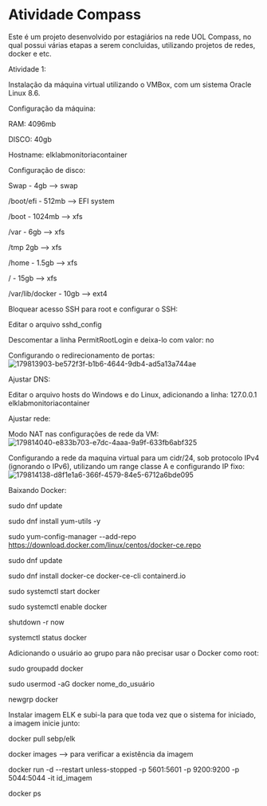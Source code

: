 # Atividade Compass
Este é um projeto desenvolvido por estagiários na rede UOL Compass, no qual possui várias etapas a serem concluidas, utilizando projetos de redes, docker e etc.

Atividade 1:

Instalação da máquina virtual utilizando o VMBox, com um sistema Oracle Linux 8.6.

Configuração da máquina:

RAM: 4096mb

DISCO: 40gb

Hostname: elklabmonitoriacontainer

Configuração de disco:

Swap - 4gb --> swap

/boot/efi - 512mb --> EFI system

/boot - 1024mb --> xfs

/var - 6gb --> xfs

/tmp 2gb --> xfs

/home - 1.5gb --> xfs

/ - 15gb --> xfs

/var/lib/docker - 10gb --> ext4


Bloquear acesso SSH para root e configurar o SSH:

Editar o arquivo sshd_config

Descomentar a linha PermitRootLogin e deixa-lo com valor: no

Configurando o redirecionamento de portas:![179813903-be572f3f-b1b6-4644-9db4-ad5a13a744ae](https://user-images.githubusercontent.com/109623573/179865405-82a69b32-07e5-42d9-b86f-e1699ea55807.png)

Ajustar DNS:

Editar o arquivo hosts do Windows e do Linux, adicionando a linha: 127.0.0.1 elklabmonitoriacontainer

Ajustar rede:

Modo NAT nas configurações de rede da VM:![179814040-e833b703-e7dc-4aaa-9a9f-633fb6abf325](https://user-images.githubusercontent.com/109623573/179865760-fb83c47a-7aab-491e-81df-d57c8f2c53aa.png)

Configurando a rede da maquina virtual para um cidr/24, sob protocolo IPv4 (ignorando o IPv6), utilizando um range classe A e configurando IP fixo:![179814138-d8f1e1a6-366f-4579-84e5-6712a6bde095](https://user-images.githubusercontent.com/109623573/179865938-c13f29e5-6296-41c9-9534-7c04f2be3c6b.png)


Baixando Docker:

sudo dnf update

sudo dnf install yum-utils -y

sudo yum-config-manager --add-repo https://download.docker.com/linux/centos/docker-ce.repo

sudo dnf update

sudo dnf install docker-ce docker-ce-cli containerd.io

sudo systemctl start docker

sudo systemctl enable docker

shutdown -r now

systemctl status docker

Adicionando o usuário ao grupo para não precisar usar o Docker como root:

sudo groupadd docker

sudo usermod -aG docker nome_do_usuário

newgrp docker

Instalar imagem ELK e subi-la para que toda vez que o sistema for iniciado, a imagem inicie junto:

docker pull sebp/elk

docker images --> para verificar a existência da imagem

docker run -d --restart unless-stopped -p 5601:5601 -p 9200:9200 -p 5044:5044 -it id_imagem

docker ps


